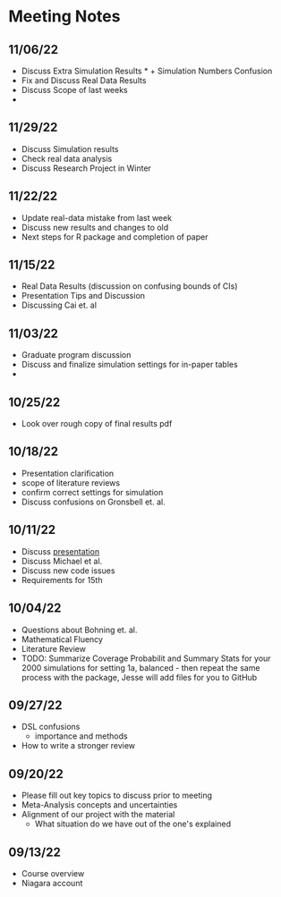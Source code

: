 # Meeting Notes

## 11/06/22

* Discuss Extra Simulation Results
      * + Simulation Numbers Confusion 
* Fix and Discuss Real Data Results
* Discuss Scope of last weeks
* 

## 11/29/22

* Discuss Simulation results
* Check real data analysis
* Discuss Research Project in Winter

## 11/22/22

* Update real-data mistake from last week
* Discuss new results and changes to old
* Next steps for R package and completion of paper

## 11/15/22

* Real Data Results (discussion on confusing bounds of CIs)
* Presentation Tips and Discussion
* Discussing Cai et. al

## 11/03/22

* Graduate program discussion
* Discuss and finalize simulation settings for in-paper tables
* 

## 10/25/22

* Look over rough copy of final results pdf

## 10/18/22

* Presentation clarification
* scope of literature reviews
* confirm correct settings for simulation
* Discuss confusions on Gronsbell et. al.

## 10/11/22

* Discuss [presentation](https://github.com/jlgrons/Healthcare-DataScience-Reading-Group/tree/main/Fall%202022%20Slides)
* Discuss Michael et al.
* Discuss new code issues
* Requirements for 15th

## 10/04/22

* Questions about Bohning et. al.
* Mathematical Fluency
* Literature Review
* TODO: Summarize Coverage Probabilit and Summary Stats for your 2000 simulations for setting 1a, balanced - then repeat the same process with the package, Jesse will add files for you to GitHub

## 09/27/22

* DSL confusions
  - importance and methods
* How to write a stronger review

## 09/20/22

* Please fill out key topics to discuss prior to meeting
* Meta-Analysis concepts and uncertainties
* Alignment of our project with the material
  - What situation do we have out of the one's explained

## 09/13/22

* Course overview
* Niagara account
